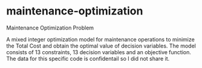 # maintenance-optimization
Maintenance Optimization Problem

A mixed integer optimization model for maintenance operations to minimize the Total Cost and obtain the optimal value of decision variables.
The model consists of 13 constraints, 13 decision variables and an objective function.
The data for this specific code is confidentail so I did not share it.
